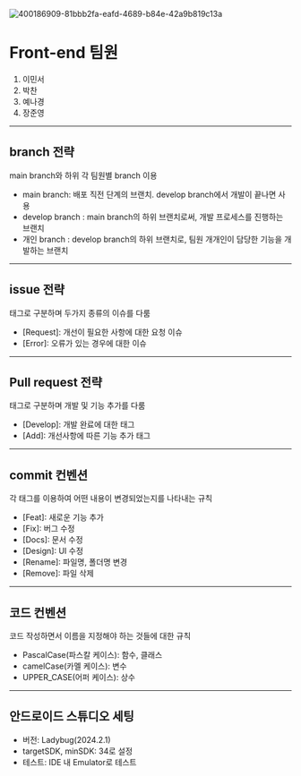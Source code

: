 ![400186909-81bbb2fa-eafd-4689-b84e-42a9b819c13a](https://github.com/user-attachments/assets/7ebc6401-8d66-43d3-8d19-63c7d56a81a3)

# Front-end 팀원

1. 이민서
2. 박찬
3. 예나경
4. 장준영

---

## branch 전략

main branch와 하위 각 팀원별 branch 이용
- main branch: 배포 직전 단계의 브랜치. develop branch에서 개발이 끝나면 사용
- develop branch : main branch의 하위 브랜치로써, 개발 프로세스를 진행하는 브랜치
- 개인 branch : develop branch의 하위 브랜치로, 팀원 개개인이 담당한 기능을 개발하는 브랜치

---

## issue 전략

태그로 구분하며 두가지 종류의 이슈를 다룸
- [Request]: 개선이 필요한 사항에 대한 요청 이슈
- [Error]: 오류가 있는 경우에 대한 이슈

---

## Pull request 전략

태그로 구분하며 개발 및 기능 추가를 다룸
- [Develop]: 개발 완료에 대한 태그
- [Add]: 개선사항에 따른 기능 추가 태그

---

## commit 컨벤션

각 태그를 이용하여 어떤 내용이 변경되었는지를 나타내는 규칙
- [Feat]: 새로운 기능 추가
- [Fix]: 버그 수정
- [Docs]: 문서 수정
- [Design]: UI 수정
- [Rename]: 파일명, 폴더명 변경
- [Remove]: 파일 삭제

---

## 코드 컨벤션

코드 작성하면서 이름을 지정해야 하는 것들에 대한 규칙
- PascalCase(파스칼 케이스): 함수, 클래스
- camelCase(카멜 케이스): 변수
- UPPER_CASE(어퍼 케이스): 상수

---

## 안드로이드 스튜디오 세팅

- 버전: Ladybug(2024.2.1)
- targetSDK, minSDK: 34로 설정
- 테스트: IDE 내 Emulator로 테스트
